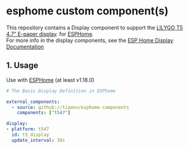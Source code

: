 # esphome custom component(s) 

This repository contains a Display component to support the [LILYGO T5 4.7" E-paper display](http://www.lilygo.cn/prod_view.aspx?TypeId=50061&Id=1384&FId=t3:50061:3).
for [ESPHome](https://esphome.io/).  
For more info in the display components, see the [ESP Home Display Documentation](https://esphome.io/#display-components)

## 1. Usage

Use with [ESPHome](https://esphome.io/) (at least v1.18.0)

```yaml
# The Basic Display Definition in ESPhome

external_components:
  - source: github://tiaanv/esphome-components
    components: ["t547"]

display:
- platform: t547
  id: t5_display
  update_interval: 30s
